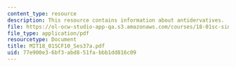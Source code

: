 ```yaml
---
content_type: resource
description: This resource contains information about antidervatives.
file: https://ol-ocw-studio-app-qa.s3.amazonaws.com/courses/18-01sc-single-variable-calculus-fall-2010/77e900e36bf3abd851fabbb1dd816c09_MIT18_01SCF10_Ses37a.pdf
file_type: application/pdf
resourcetype: Document
title: MIT18_01SCF10_Ses37a.pdf
uid: 77e900e3-6bf3-abd8-51fa-bbb1dd816c09
---
```

